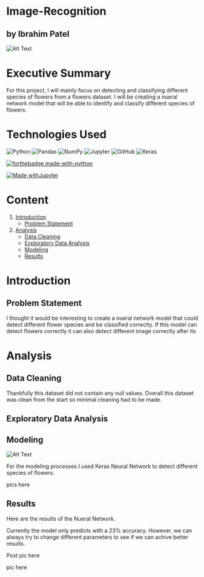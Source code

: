# Image-Recognition
## by Ibrahim Patel

![Alt Text](https://media.giphy.com/media/1AiIaPuJNIKsk4N7dV/giphy.gif)



# Executive Summary

For this project, I will mainly focus on detecting and classifying different species of flowers from a flowers dataset. I will be creating a nueral network model that will be able to identify and classify different species of flowers.

# Technologies Used



<img alt="Python" src="https://img.shields.io/badge/python%20-%2314354C.svg?&style=for-the-badge&logo=python&logoColor=white"/> <img alt="Pandas" src="https://img.shields.io/badge/pandas%20-%23150458.svg?&style=for-the-badge&logo=pandas&logoColor=white" /> <img alt="NumPy" src="https://img.shields.io/badge/numpy%20-%23013243.svg?&style=for-the-badge&logo=numpy&logoColor=white" /> <img alt="Jupyter" src="https://img.shields.io/badge/Jupyter%20-%23F37626.svg?&style=for-the-badge&logo=Jupyter&logoColor=white" /> <img alt="GitHub" src="https://img.shields.io/badge/github%20-%23121011.svg?&style=for-the-badge&logo=github&logoColor=white"/> 
<img alt="Keras" src="https://img.shields.io/badge/Keras%20-%23D00000.svg?&style=for-the-badge&logo=Keras&logoColor=white"/>

<p>

[![forthebadge made-with-python](http://ForTheBadge.com/images/badges/made-with-python.svg)](https://www.python.org/)

[![Made withJupyter](https://img.shields.io/badge/Made%20with-Jupyter-orange?style=for-the-badge&logo=Jupyter)](https://jupyter.org/try)

    
</p>



# Content
1. [Introduction](#introduction)
    - [Problem Statement](#problem_statement)
2. [Analysis](#analysis)
    - [Data Cleaning](#data_cleaning)
    - [Exploratory Data Analysis](#exploratory_analysis)
    - [Modeling](#modeling)
    - [Results](#results)

# Introduction <a name="introduction"></a>


## Problem Statement <a name="problem_statement"></a>

<p></p>
I thought it would be interesting to create a nueral network model that could detect different flower species and be classified correctly. If this model can detect flowers correctly it can also detect different image correctly after its 

<p></p>


# Analysis <a name="analysis"></a>

## Data Cleaning <a name="data_cleaning"></a>

Thankfully this dataset did not contain any null values. Overall this dataset was clean from the start so minimal cleaning had to be made. 



## Exploratory Data Analysis <a name="exploratory_analysis"></a>



## Modeling <a name="modeling"></a>

![Alt Text](https://media.giphy.com/media/eljCVpMrhepUSgZaVP/giphy.gif)

For the modeling processes I used Keras Neural Network to detect different species of flowers. 


pics here

## Results <a name="results"></a>

Here are the results of the Nueral Network.

Currently the model only predicts with a 23% accuracy. However, we can always try to change different parameters to see if we can achive better results.  

Post pic here


pic here




